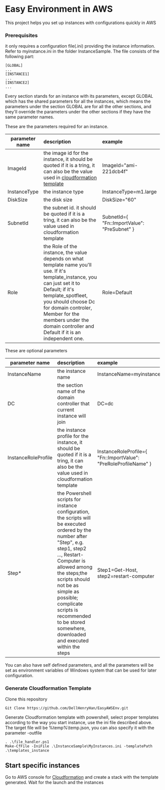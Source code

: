 # Easy Environment in AWS

This project helps you set up instances with configurations quickly in AWS

### Prerequisites

it only requires a configuration file(.ini) providing the instance information. Refer to myinstance.ini in the folder InstanceSample. The file consists of the following part:

```
[GLOBAL]
...
[INSTANCE1]
...
[INSTANCE2]
...
```
Every section stands for an instance with its parameters, except GLOBAL which has the shared parameters for all the instances, which means the parameters under the section GLOBAL are for all the other sections, and they'll override the parameters under the other sections if they have the same parameter names.

These are the parameters required for an instance. 

| parameter name        | description   |  example  |
| --------   | :-----  | :----  |
| ImageId     | the image id for the instance, it should be quoted if it is a tring, it can also be the value used in [cloudformation template](http://docs.aws.amazon.com/zh_cn/AWSCloudFormation/latest/UserGuide/intrinsic-function-reference-importvalue.html)  |   ImageId="ami-221dcb4f"|
| InstanceType        |   the instance type   |   InstanceType=m1.large   |
| DiskSize        |   the disk size   |   DiskSize="60"   |
| SubnetId        |   the subnet id. it should be quoted if it is a tring, it can also be the value used in cloudformation template   |   SubnetId={ "Fn::ImportValue": "PreSubnet" }   |
| Role       |    the Role of the instance, the value depends on what template name you'll use. If it's template_instance, you can just set it to Default; if it's template_spotfleet, you should choose Dc for domain controler, Member for the members under the domain controller and Default if it is an independent one.    |  Role=Default  |

These are optional parameters

| parameter name        | description   |  example  |
| --------   | :-----  | :----  |
|InstanceName|the instance name|InstanceName=myinstance_dc|
|DC|the section name of the domain controller that current instance will join|DC=dc|
|InstanceRoleProfile|the instance profile for the instance, it should be quoted if it is a tring, it can also be the value used in cloudformation template|InstanceRoleProfile={ "Fn::ImportValue": "PreRoleProfileName" }|
|Step*|the Powershell scripts for instance configuration, the scripts will be executed ordered by the number after "Step", e.g. step1, step2 ..., Restart-Computer is allowed among the steps;the scripts should not be as simple as possible; complicate scripts is recommended to be stored somewhere, downloaded and executed within the steps|Step1=Get-Host, step2=restart-computer|

You can also have self defined parameters, and all the parameters will be set as environment variables of Windows system that can be used for later configuration.
### Generate Cloudformation Template

Clone this repository

```
Git Clone https://github.com/DellHenryHan/EasyAWSEnv.git
```

Generate Cloudformation template with powershell, select proper templates according to the way you start instance, use the ini file described above. The target file will be %temp%\temp.json, you can also specify it with the parameter -outfile

```
. .\file_handler.ps1
Make-CfFile -IniFile .\InstanceSample\MyInstances.ini -templatePath .\templates_instance
```

## Start specific instances

Go to AWS console for [Cloudformation](https://console.aws.amazon.com/cloudformation) and create a stack with the template generated. Wait for the launch and the instances